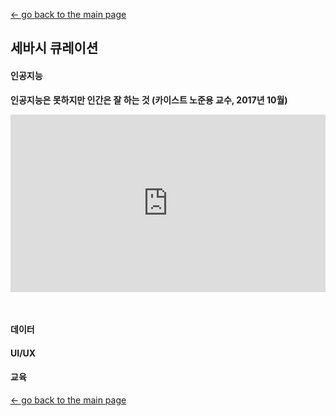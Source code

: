 [← go back to the main page](README.md)

## 세바시 큐레이션

#### 인공지능
**인공지능은 못하지만 인간은 잘 하는 것 (카이스트 노준용 교수, 2017년 10월)**
<div style="position: relative; padding-bottom: 56.25%; padding-top: 0px; margin-bottom: 50px; height: 0;"><iframe src="https://www.youtube.com/embed/EtgL0qWp1lQ" frameborder="0" allow="autoplay; encrypted-media" allowfullscreen style="position: absolute; top: 0; left: 0; width: 100%; height: 100%;"></iframe></div>

#### 데이터


#### UI/UX


#### 교육


[← go back to the main page](https://HandongHCI.github.io)